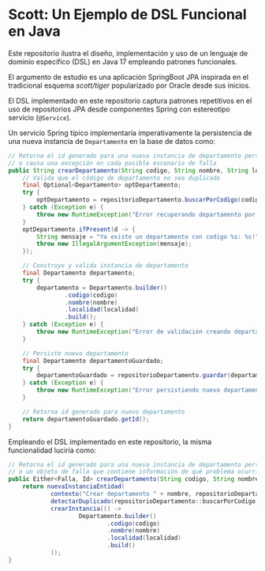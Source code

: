 # Scott: Un Ejemplo de DSL Funcional en Java

Este repositorio ilustra el diseño, implementación y uso de un lenguaje de dominio específico (DSL) en Java 17
empleando patrones funcionales.

El argumento de estudio es una aplicación SpringBoot JPA inspirada en el tradicional esquema _scott/tiger_ popularizado
por Oracle desde sus inicios.

El DSL implementado en este repositorio captura patrones repetitivos en el uso de repositorios JPA desde componentes 
Spring con estereotipo servicio (`@Service`).

Un servicio Spring típico implementaría imperativamente la persistencia de una nueva instancia de `Departamento` en 
la base de datos como:

```java
// Retorna el id generado para una nueva instancia de departamento persistida exitosamente
// o causa una excepción en cada posible escenario de falla
public String crearDepartamento(String codigo, String nombre, String localidad) {
    // Valida que el código de departamento no sea duplicado
    final Optional<Departamento> optDepartamento;
    try {
        optDepartamento = repositorioDepartamento.buscarPorCodigo(codigo);
    } catch (Exception e) {
        throw new RuntimeException("Error recuperando departamento por código", e);
    }
    optDepartamento.ifPresent(d -> {
        String mensaje = "Ya existe un departamento con codigo %s: %s!".formatted(codigo, d.getNombre());
        throw new IllegalArgumentException(mensaje);
    });

    // Construye y valida instancia de departamento
    final Departamento departamento;
    try {
        departamento = Departamento.builder()
                .codigo(codigo)
                .nombre(nombre)
                .localidad(localidad)
                .build();
    } catch (Exception e) {
        throw new RuntimeException("Error de validación creando departamento", e);
    }

    // Persiste nuevo departamento
    final Departamento departamentoGuardado;
    try {
        departamentoGuardado = repositorioDepartamento.guardar(departamento);
    } catch (Exception e) {
        throw new RuntimeException("Error persistiendo nuevo departamento", e);
    }

    // Retorna id generado para nuevo departamento
    return departamentoGuardado.getId();
}
```

Empleando el DSL implementado en este repositorio, la misma funcionalidad luciría como:

```java
// Retorna el id generado para una nueva instancia de departamento persistida exitosamente
// o un objeto de falla que contiene información de qué problema ocurrió al intentar persistir
public Either<Falla, Id> crearDepartamento(String codigo, String nombre, String localidad) {
    return nuevaInstanciaEntidad(
            contexto("Crear departamento " + nombre, repositorioDepartamento),
            detectarDuplicado(repositorioDepartamento::buscarPorCodigo, codigo),
            crearInstancia(() ->
                    Departamento.builder()
                            .codigo(codigo)
                            .nombre(nombre)
                            .localidad(localidad)
                            .build()
            ));
}
```


